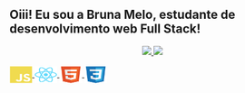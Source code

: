 ## Oiii! Eu sou a Bruna Melo, estudante de desenvolvimento web Full Stack!
<div align="center">
  <a href="https://github.com/brunameloo">
  <img height="180em" src="https://github-readme-stats.vercel.app/api?username=brunameloo&show_icons=true&theme=dracula&include_all_commits=true&count_private=true"/>
  <img height="180em" src="https://github-readme-stats.vercel.app/api/top-langs/?username=brunameloo&layout=compact&langs_count=7&theme=dracula"/>
</div>
<div style="display: inline_block"><br>
  <img align="center" alt="Bruna-Js" height="30" width="40" src="https://raw.githubusercontent.com/devicons/devicon/master/icons/javascript/javascript-plain.svg">  
  <img align="center" alt="Rafa-React" height="30" width="40" src="https://raw.githubusercontent.com/devicons/devicon/master/icons/react/react-original.svg">
  <img align="center" alt="Rafa-HTML" height="30" width="40" src="https://raw.githubusercontent.com/devicons/devicon/master/icons/html5/html5-original.svg">
  <img align="center" alt="Rafa-CSS" height="30" width="40" src="https://raw.githubusercontent.com/devicons/devicon/master/icons/css3/css3-original.svg"> 
</div>
  
  ##
 
